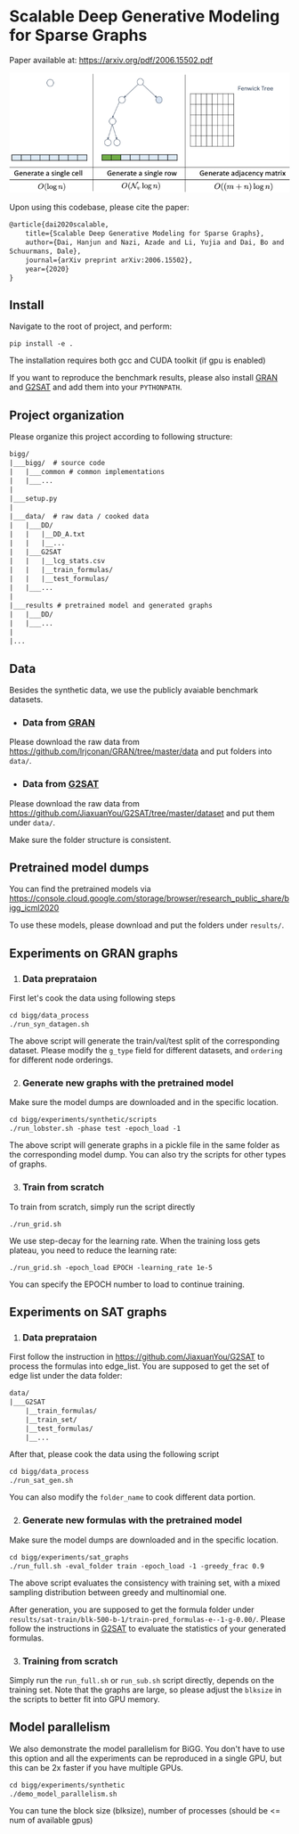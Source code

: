 # Scalable Deep Generative Modeling for Sparse Graphs

Paper available at: https://arxiv.org/pdf/2006.15502.pdf

<img src="figures/gif_demo.gif" alt="drawing" width="600"/>

Upon using this codebase, please cite the paper:
```
@article{dai2020scalable,
    title={Scalable Deep Generative Modeling for Sparse Graphs},
    author={Dai, Hanjun and Nazi, Azade and Li, Yujia and Dai, Bo and Schuurmans, Dale},
    journal={arXiv preprint arXiv:2006.15502},
    year={2020}
}
```

## Install

Navigate to the root of project, and perform:

    pip install -e .

The installation requires both gcc and CUDA toolkit (if gpu is enabled)

If you want to reproduce the benchmark results, please also install [GRAN](https://github.com/lrjconan/GRAN) and [G2SAT](https://github.com/JiaxuanYou/G2SAT) and add them into your `PYTHONPATH`.

## Project organization

Please organize this project according to following structure:

```
bigg/
|___bigg/  # source code
|   |___common # common implementations
|   |___...
|
|___setup.py 
|
|___data/  # raw data / cooked data
|   |___DD/
|   |   |__DD_A.txt
|   |   |__...
|   |___G2SAT 
|   |   |__lcg_stats.csv
|   |   |__train_formulas/
|   |   |__test_formulas/
|   |___...
|
|___results # pretrained model and generated graphs
|   |___DD/
|   |___...
|
|...
```

## Data

Besides the synthetic data, we use the publicly avaiable benchmark datasets.

- ### Data from [GRAN](https://github.com/lrjconan/GRAN)

Please download the raw data from https://github.com/lrjconan/GRAN/tree/master/data and put folders into `data/`.

- ### Data from [G2SAT](https://github.com/JiaxuanYou/G2SAT)

Please download the raw data from https://github.com/JiaxuanYou/G2SAT/tree/master/dataset and put them under `data/`. 

Make sure the folder structure is consistent. 

## Pretrained model dumps

You can find the pretrained models via https://console.cloud.google.com/storage/browser/research_public_share/bigg_icml2020

To use these models, please download and put the folders under `results/`. 


## Experiments on GRAN graphs

1. ### Data preprataion 

First let's cook the data using following steps
```
cd bigg/data_process
./run_syn_datagen.sh
```
The above script will generate the train/val/test split of the corresponding dataset. Please modify the `g_type` field for different datasets, and `ordering` for different node orderings. 

2. ### Generate new graphs with the pretrained model

Make sure the model dumps are downloaded and in the specific location. 
```
cd bigg/experiments/synthetic/scripts
./run_lobster.sh -phase test -epoch_load -1
```
The above script will generate graphs in a pickle file in the same folder as the corresponding model dump.
You can also try the scripts for other types of graphs.

3. ### Train from scratch 

To train from scratch, simply run the script directly 
```
./run_grid.sh
```
We use step-decay for the learning rate. When the training loss gets plateau, you need to reduce the learning rate:
```
./run_grid.sh -epoch_load EPOCH -learning_rate 1e-5
```
You can specify the EPOCH number to load to continue training. 

## Experiments on SAT graphs

1. ### Data preprataion 

First follow the instruction in https://github.com/JiaxuanYou/G2SAT to process the formulas into edge_list. 
You are supposed to get the set of edge list under the data folder:
```
data/
|___G2SAT
    |__train_formulas/
    |__train_set/
    |__test_formulas/
    |__...
```

After that, please cook the data using the following script
```
cd bigg/data_process
./run_sat_gen.sh
```
You can also modify the `folder_name` to cook different data portion.

2. ### Generate new formulas with the pretrained model

Make sure the model dumps are downloaded and in the specific location. 
```
cd bigg/experiments/sat_graphs
./run_full.sh -eval_folder train -epoch_load -1 -greedy_frac 0.9
```
The above script evaluates the consistency with training set, with a mixed sampling distribution between greedy and multinomial one. 

After generation, you are supposed to get the formula folder under `results/sat-train/blk-500-b-1/train-pred_formulas-e--1-g-0.00/`. 
Please follow the instructions in [G2SAT](https://github.com/JiaxuanYou/G2SAT) to evaluate the statistics of your generated formulas. 

3. ### Training from scratch

Simply run the `run_full.sh` or `run_sub.sh` script directly, depends on the training set. 
Note that the graphs are large, so please adjust the `blksize` in the scripts to better fit into GPU memory.

## Model parallelism

We also demonstrate the model parallelism for BiGG. You don't have to use this option and all the experiments can be reproduced in a single GPU, but this can be 2x faster if you have multiple GPUs.

    cd bigg/experiments/synthetic
    ./demo_model_parallelism.sh

You can tune the block size (blksize), number of processes (should be <= num of available gpus)
